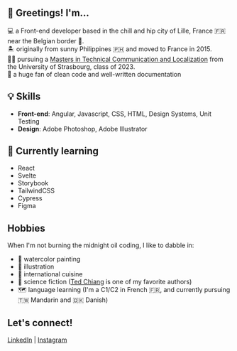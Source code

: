 ## 👋 Greetings! I'm...

💻 a Front-end developer based in the chill and hip city of Lille, France 🇫🇷 near the Belgian border 🍺.  
🏝️ originally from sunny Philippines 🇵🇭 and moved to France in 2015.   
🧑‍🎓 pursuing a [Masters in Technical Communication and Localization](https://mastertcloc.unistra.fr/) from the University of Strasbourg, class of 2023.  
🌠 a huge fan of clean code and well-written documentation

## 💡 Skills
- **Front-end**: Angular, Javascript, CSS, HTML, Design Systems, Unit Testing  
- **Design**: Adobe Photoshop, Adobe Illustrator

## 🌱 Currently learning
- React
- Svelte
- Storybook
- TailwindCSS
- Cypress
- Figma

## Hobbies
When I'm not burning the midnight oil coding, I like to dabble in:
- 🎨 watercolor painting
- 📝 illustration
- 🍜 international cuisine
- 📖 science fiction ([Ted Chiang](https://www.newyorker.com/culture/persons-of-interest/ted-chiangs-soulful-science-fiction) is one of my favorite authors)
- 🗺️ language learning (I'm a C1/C2 in French 🇫🇷, and currently pursuing 🇹🇼 Mandarin and 🇩🇰 Danish)

## Let's connect!
[LinkedIn](https://www.linkedin.com/in/jeanellapascual/) | [Instagram](https://www.instagram.com/jeekapascual/)
